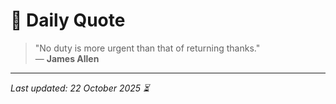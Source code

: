 # 📜 Daily Quote

> "No duty is more urgent than that of returning thanks."  
> — **James Allen**

---

_Last updated: 22 October 2025 ⏳_

